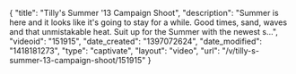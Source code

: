 {
    "title": "Tilly's Summer '13 Campaign Shoot",
    "description": "Summer is here and it looks like it's going to stay for a while. Good times, sand, waves and that unmistakable heat. Suit up for the Summer with the newest s...",
    "videoid": "151915",
    "date_created": "1397072624",
    "date_modified": "1418181273",
    "type": "captivate",
    "layout": "video",
    "url": "\/v\/tilly-s-summer-13-campaign-shoot\/151915"
}